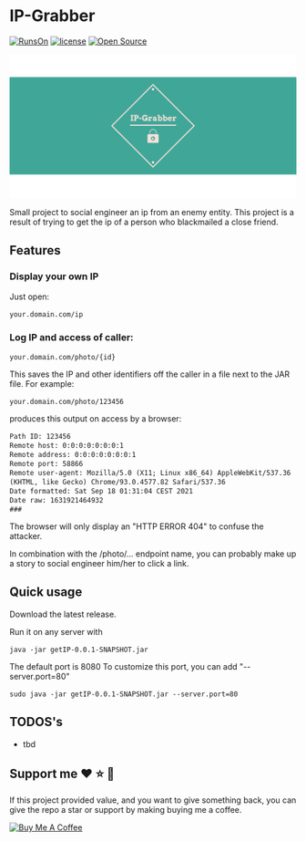 # IP-Grabber
[![RunsOn](https://img.shields.io/badge/Used%20technologies-Spring%20%7C%20Kotlin%20-green)]() [![license](https://img.shields.io/github/license/MartinWie/IP-Grabber)](https://github.com/MartinWie/IP-Grabber/blob/main/LICENSE) [![Open Source](https://badges.frapsoft.com/os/v1/open-source.svg?v=103)](https://opensource.org/)

![IP-Grabber](https://github.com/MartinWie/IP-Grabber/blob/main/IP-Grabber-Logo.png)

Small project to social engineer an ip from an enemy entity.
This project is a result of trying to get the ip of a person who blackmailed a close friend.

## Features

### Display your own IP

Just open: 

```
your.domain.com/ip 
```

### Log IP and access of caller:

```
your.domain.com/photo/{id}
```

This saves the IP and other identifiers off the caller in a file next to the JAR file.
For example:

```
your.domain.com/photo/123456
```

produces this output on access by a browser:

```
Path ID: 123456
Remote host: 0:0:0:0:0:0:0:1
Remote address: 0:0:0:0:0:0:0:1
Remote port: 58866
Remote user-agent: Mozilla/5.0 (X11; Linux x86_64) AppleWebKit/537.36 (KHTML, like Gecko) Chrome/93.0.4577.82 Safari/537.36
Date formatted: Sat Sep 18 01:31:04 CEST 2021
Date raw: 1631921464932
###
```

The browser will only display an "HTTP ERROR 404" to confuse the attacker.

In combination with the /photo/... endpoint name, you can probably make up a story to social engineer him/her to click a link.

## Quick usage 

Download the latest release.

Run it on any server with 

```
java -jar getIP-0.0.1-SNAPSHOT.jar 
```

The default port is 8080
To customize this port, you can add "--server.port=80"

```
sudo java -jar getIP-0.0.1-SNAPSHOT.jar --server.port=80
```

## TODOS's
- tbd

## Support me :heart: :star: :money_with_wings:
If this project provided value, and you want to give something back, you can give the repo a star or support by making buying me a coffee.

<a href="https://buymeacoffee.com/MartinWie" target="_blank"><img src="https://cdn.buymeacoffee.com/buttons/v2/default-blue.png" alt="Buy Me A Coffee" width="170"></a>
